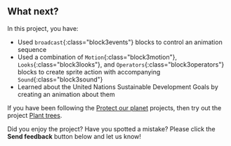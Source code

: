 ## What next?

In this project, you have:
+ Used `broadcast`{:class="block3events"} blocks to control an animation sequence
+ Used a combination of `Motion`{:class="block3motion"}, `Looks`{:class="block3looks"}, and `Operators`{:class="block3operators"} blocks to create sprite action with accompanying `Sound`{:class="block3sound"}
+ Learned about the United Nations Sustainable Development Goals by creating an animation about them

If you have been following the [Protect our planet](https://projects.raspberrypi.org/en/pathways/environment) projects, then try out the project [Plant trees](https://projects.raspberrypi.org/en/projects/plant-trees).

Did you enjoy the project? Have you spotted a mistake? Please click the **Send feedback** button below and let us know!
